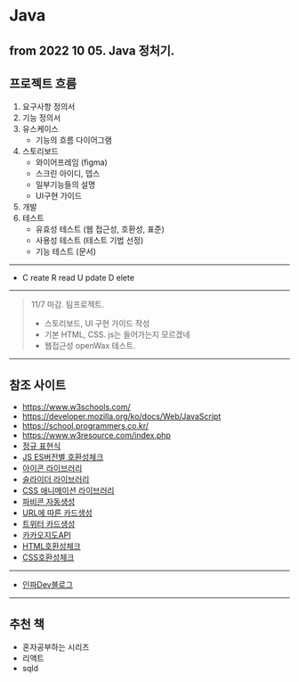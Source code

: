 # Java

from 2022 10 05. Java 정처기.
---

## 프로젝트 흐름

1. 요구사항 정의서
2. 기능 정의서
3. 유스케이스
   -  기능의 흐름 다이어그램
4. 스토리보드
   -  와이어프레임 (figma)
   -  스크린 아이디, 뎁스
   -  일부기능들의 설명
   -  UI구현 가이드
5. 개발
6. 테스트
   -  유효성 테스트 (웹 접근성, 호환성, 표준)
   -  사용성 테스트 (테스트 기법 선정)
   -  기능 테스트 (문서)

---

-  C reate R read U pdate D elete

---

> 11/7 마감. 팀프로젝트.
>
> -  스토리보드, UI 구현 가이드 작성
> -  기본 HTML, CSS. js는 들어가는지 모르겠네
> -  웹접근성 openWax 테스트.

---

## 참조 사이트

-  https://www.w3schools.com/
-  https://developer.mozilla.org/ko/docs/Web/JavaScript
-  https://school.programmers.co.kr/
-  https://www.w3resource.com/index.php
-  [정규 표현식](https://regexr.com/)
-  [JS ES버전별 호환성체크](https://kangax.github.io/compat-table/es5/)
-  [아이콘 라이브러리](https://fontawesome.com/)
-  [슬라이더 라이브러리](https://swiperjs.com/)
-  [CSS 애니메이션 라이브러리](https://animate.style/)
-  [파비콘 자동생성](https://www.favicon-generator.org)
-  [URL에 따른 카드생성](http://ogp.me/)
-  [트위터 카드생성](https://developer.twitter.com/en/docs/twitter-for-websites/cards/guides/getting-started)
-  [카카오지도API](https://apis.map.kakao.com/)
-  [HTML호환성체크](https://jigsaw.w3.org/css-validator/)
-  [CSS호환성체크](https://jigsaw.w3.org/css-validator/)

---

-  [인파Dev블로그](https://inpa.tistory.com/)

---

## 추천 책

-  혼자공부하는 시리즈
-  리액트
-  sqld
